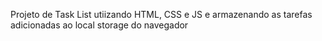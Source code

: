 Projeto de Task List utiizando HTML, CSS e JS e armazenando as tarefas adicionadas ao local storage do navegador